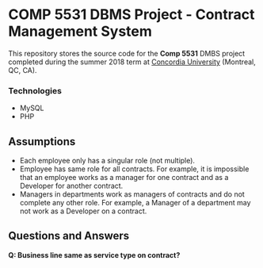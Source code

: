 # COMP 5531 DBMS Project - Contract Management System

This repository stores the source code for the __Comp 5531__  DMBS project completed during the summer 2018 term at [Concordia University](http://www.concordia.ca/) (Montreal, QC, CA).

### Technologies 
- MySQL
- PHP

## Assumptions 
- Each employee only has a singular role (not multiple).
- Employee has same role for all contracts. For example, it is impossible that an employee works as a manager for one contract and as a Developer for another contract.
- Managers in departments work as managers of contracts and do not complete any other role. For example, a Manager of a department may not work as a Developer on a contract.

## Questions and Answers

__Q: Business line same as service type on contract?__ 